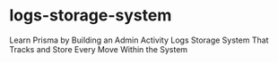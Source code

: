 # logs-storage-system
Learn Prisma by Building an Admin Activity Logs Storage System That Tracks and Store Every Move Within the System
